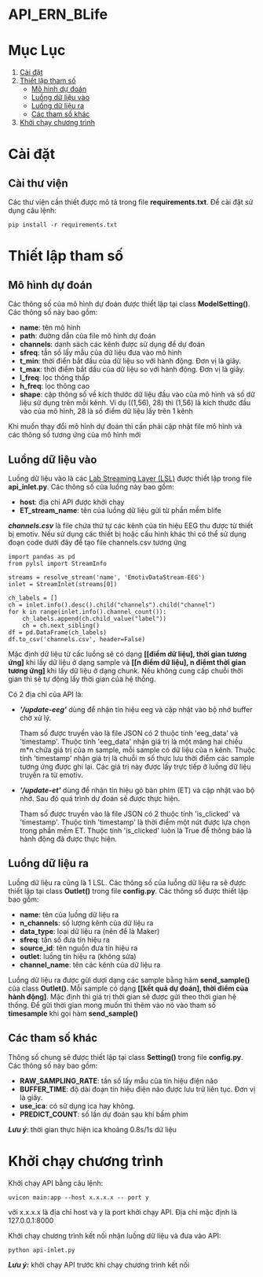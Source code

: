 # API_ERN_BLife

# Mục Lục
1. [Cài đặt](#setup)
2. [Thiết lập tham số](#thiết-lập-tham-số)
    - [Mô hình dự đoán](#mô-hình-dự-đoán)
    - [Luồng dữ liệu vào](#luồng-dữ-liệu-vào)
    - [Luồng dữ liệu ra](#luồng-dữ-liệu-ra)
    - [Các tham số khác](#các-tham-số-khác)
3. [Khởi chạy chương trình](#khởi-chạy-chương-trình)
# Cài đặt <a name = setup></a>
## Cài thư viện
Các thư viện cần thiết được mô tả trong file **requirements.txt**. Để cài đặt sử dụng câu lệnh:

    pip install -r requirements.txt

# Thiết lập tham số 
## Mô hình dự đoán 
Các thông số của mô hình dự đoán được thiết lập tại class **ModelSetting()**. Các thông số này bao gồm:

- **name**: tên mô hình  
- **path**: đường dẫn của file mô hình dự đoán
- **channels**: danh sách các kênh được sử dụng để dự đoán
- **sfreq**: tần số lấy mẫu của dữ liệu đưa vào mô hình
- **t_min**: thời điển bắt đầu của dữ liệu so với hành động. Đơn vị là giây.
- **t_max**: thời điểm bắt dầu của dữ liệu so với hành động. Đơn vị là giây.
- **l_freq**: lọc thông thấp
- **h_freq**: lọc thông cao
- **shape**: cặp thông số về kích thước dữ liệu đầu vào của mô hình và số dữ liệu sử dụng trên mỗi kênh. Ví dụ ((1,56), 28) thì (1,56) là kích thước đầu vào của mô hình, 28 là số điểm dữ liệu lấy trên 1 kênh

Khi muốn thay đổi mô hình dự đoán thì cần phải cập nhật file mô hình và các thông số tương ứng của mô hình mới

## Luồng dữ liệu vào
Luồng dữ liệu vào là các [Lab Streaming Layer (LSL)](https://github.com/sccn/labstreaminglayer) được thiết lập trong file **api_inlet.py**. Các thông số của luồng này bao gồm:
- **host**: địa chỉ API được khởi chạy
- **ET_stream_name**: tên của luồng dữ liệu gửi từ phần mềm blife

***channels.csv*** là file chứa thứ tự các kênh của tín hiệu EEG thu được từ thiết bị emotiv. Nếu sử dụng các thiết bị hoặc cấu hình khác thì có thể sử dụng đoạn code dưới đây để tạo file channels.csv tương ứng

    import pandas as pd
    from pylsl import StreamInfo

    streams = resolve_stream('name', 'EmotivDataStream-EEG')
    inlet = StreamInlet(streams[0])

    ch_labels = []
    ch = inlet.info().desc().child("channels").child("channel")
    for k in range(inlet.info().channel_count()):
        ch_labels.append(ch.child_value("label"))
        ch = ch.next_sibling()
    df = pd.DataFrame(ch_labels)
    df.to_csv('channels.csv', header=False)

Mặc định dữ liệu từ cấc luồng sẽ có dạng **[[điểm dữ liệu], thời gian tương ứng]** khi lấy dữ liệu ở dạng sample và **[[n điểm dữ liệu], n điểmt thời gian tương ứng]** khi lấy dữ liệu ở dạng chunk. Nếu không cung cấp chuỗi thời gian thì sẽ tự động lấy thời gian của hệ thống.

Có 2 địa chỉ của API là:
- ***'/update-eeg'*** dùng để nhận tín hiệu eeg và cập nhật vào bộ nhớ buffer chờ xử lý. 

    Tham số được truyền vào là file JSON có 2 thuộc tính 'eeg_data' và 'timestamp'. Thuộc tính 'eeg_data' nhận giá trị là một mảng hai chiều m*n chứa giá trị của m sample, mỗi sample có dữ liệu của n kênh. Thuộc tính 'timestamp' nhận giá trị là chuỗi m số thực lưu thời điểm các sample tương ứng được ghi lại. Các giá trị này được lấy trực tiếp ở luồng dữ liệu truyền ra từ emotiv.

- ***'/update-et'*** dùng để nhận tín hiệu gõ bàn phím (ET) và cập nhật vào bộ nhớ. Sau đó quá trình dự đoán sẽ được thực hiện.

    
    Tham số được truyền vào là file JSON có 2 thuộc tính 'is_clicked' và 'timestamp'. Thuộc tính 'timestamp' là thời điểm một nút được lựa chọn trong phần mềm ET. Thuộc tính 'is_clicked' luôn là True để thông báo là hành động đã được thực hiện.



## Luồng dữ liệu ra
Luồng dữ liệu ra cũng là 1 LSL. Các thông số của luồng dữ liệu ra sẽ được thiết lập tại class **Outlet()** trong file **config.py**. Các thông số được thiết lập bao gồm:
- **name**: tên của luồng dữ liệu ra
- **n_channels**: số lượng kênh của dữ liệu ra
- **data_type**: loại dữ liệu ra (nên để là Maker)
- **sfreq**: tần số đưa tín hiệu ra
- **source_id**: tên nguồn đưa tín hiệu ra
- **outlet**: luồng tín hiệu ra (không sửa)
- **channel_name**: tên các kênh của dữ liệu ra

Luồng dữ liệu ra được gửi dượi dạng các sample bằng hàm **send_sample()** của class **Outlet()**. Mỗi sample có dạng **[[kết quả dự đoán], thời điểm của hành động]**. Mặc định thì giá trị thời gian sẽ được gửi theo thời gian hệ thống. Để gửi thời gian mong muốn thì thêm vào nó vào tham số **timesample** khi gọi hàm **send_sample()**



## Các tham số khác
Thông số chung sẽ được thiết lập tại class **Setting()** trong file **config.py**. Các thông số này bao gồm:
- **RAW_SAMPLING_RATE**:  tần số lấy mẫu của tín hiệu điện não 
- **BUFFER_TIME**: độ dài đoạn tín hiệu điện não được lưu trữ liên tục. Đơn vị là giây.
- **use_ica**: có sử dụng ica hay không.
- **PREDICT_COUNT**: số lần dự đoán sau khi bấm phím

***Lưu ý***: thời gian thực hiện ica khoảng 0.8s/1s dữ liệu


# Khởi chạy chương trình

Khởi chạy API bằng câu lệnh:

    uvicon main:app --host x.x.x.x -- port y

với x.x.x.x là địa chỉ host và y là port khởi chạy API. Địa chỉ mặc định là 127.0.0.1:8000

Khởi chạy chương trình kết nối nhận luồng dữ liệu và đưa vào API:

    python api-inlet.py


***Lưu ý:*** khởi chạy API trước khi chạy chương trình kết nối





